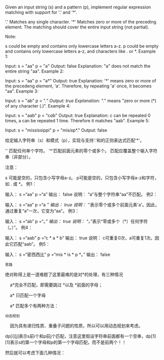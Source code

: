 Given an input string (s) and a pattern (p), implement regular expression matching with support for '.' and '*'.

'.' Matches any single character.
'*' Matches zero or more of the preceding element.
The matching should cover the entire input string (not partial).

Note:

s could be empty and contains only lowercase letters a-z.
p could be empty and contains only lowercase letters a-z, and characters like . or *.
Example 1:

Input:
s = "aa"
p = "a"
Output: false
Explanation: "a" does not match the entire string "aa".
Example 2:

Input:
s = "aa"
p = "a*"
Output: true
Explanation: '*' means zero or more of the precedeng element, 'a'. Therefore, by repeating 'a' once, it becomes "aa".
Example 3:

Input:
s = "ab"
p = ".*"
Output: true
Explanation: ".*" means "zero or more (*) of any character (.)".
Example 4:

Input:
s = "aab"
p = "c*a*b"
Output: true
Explanation: c can be repeated 0 times, a can be repeated 1 time. Therefore it matches "aab".
Example 5:

Input:
s = "mississippi"
p = "mis*is*p*."
Output: false



给定输入字符串（s）和模式（p），实现与支持'.'和的正则表达式匹配'*'。

'' 匹配任何单个字符。
'*'匹配前面元素的零个或多个。
匹配应覆盖整个输入字符串（非部分）。

注意：

s 可能是空的，只包含小写字母a-z。
p可能是空的，只包含小写字母a-z和字符，如  . 或  *。
例1：

输入：
s =“aa”
p =“a”
输出： false
 说明： “a”与整个字符串“aa”不匹配。
例2：

输入：
s =“aa”
p =“a *”
输出： true
 说明：  '*'表示零个或多个前面元素'a'。因此，通过重复“a”一次，它变为“aa”。
例3：

输入：
s =“ab”
p =“。*”
输出： true
 说明：  “。*”表示“零或多个（*）任何字符（。）”。
例4：

输入：
s =“aab”
p =“c * a * b”
输出： true
 说明：  c可重复0次，a可重复1次。因此它匹配“aab”。
例5：

输入：
s =“密西西比”
p =“mis * is * p *。”
输出： false


`思路`

绝对称得上是一道难题了这里最难的是对*的处理，有三种情况

    a*完全不匹配，即需要跳过 *以及 *前面的字母；

    a* 只匹配一个字母

    a* 匹配多个有两种方法：


`动态规划`

    因为具有递归性质、重叠子问题的性质，所以可以用动态规划来考虑。

dp[i][j]表示s前i个和p前j个匹配，注意这里假设字符串前面都有一个空串，dp[1][1]表示s的第一个字母和p的第一个字母匹配，而不是前两个！！

然后就可以考虑下面几种情况：
